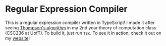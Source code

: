 # Regular Expression Compiler

This is a regular expression compiler written in TypeScript! I made it after seeing [Thompson's algorithm](https://en.wikipedia.org/wiki/Thompson%27s_construction) in my 2nd year theory of computation class (CSC236 at UofT). To build it, just run `tsc`. To see it in action, check it out on my [website](https://rikingurditta.github.io/#/projects)!